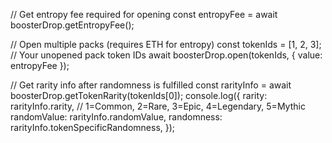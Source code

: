 // Get entropy fee required for opening
const entropyFee = await boosterDrop.getEntropyFee();

// Open multiple packs (requires ETH for entropy)
const tokenIds = [1, 2, 3]; // Your unopened pack token IDs
await boosterDrop.open(tokenIds, { value: entropyFee });

// Get rarity info after randomness is fulfilled
const rarityInfo = await boosterDrop.getTokenRarity(tokenIds[0]);
console.log({
  rarity: rarityInfo.rarity, // 1=Common, 2=Rare, 3=Epic, 4=Legendary, 5=Mythic
  randomValue: rarityInfo.randomValue,
  randomness: rarityInfo.tokenSpecificRandomness,
});
